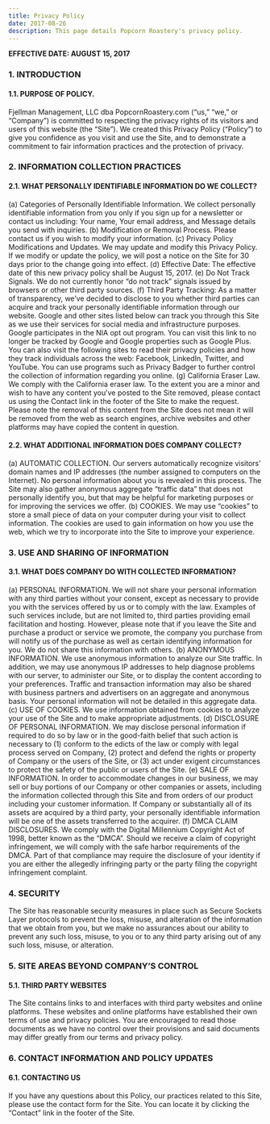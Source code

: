 ```yaml
---
title: Privacy Policy
date: 2017-08-26
description: This page details Popcorn Roastery's privacy policy.
---
```


__EFFECTIVE DATE: AUGUST 15, 2017__

### 1. INTRODUCTION

#### 1.1. PURPOSE OF POLICY.
Fjellman Management, LLC dba PopcornRoastery.com (“us,” “we,” or “Company”) is committed to respecting the privacy rights of its visitors and users of this website (the “Site”). We created this Privacy Policy (“Policy”) to give you confidence as you visit and use the Site, and to demonstrate a commitment to fair information practices and the protection of privacy.

### 2. INFORMATION COLLECTION PRACTICES

#### 2.1. WHAT PERSONALLY IDENTIFIABLE INFORMATION DO WE COLLECT?

(a) Categories of Personally Identifiable Information. We collect personally identifiable information from you only if you sign up for a newsletter or contact us including: Your name, Your email address, and Message details you send with inquiries.
(b) Modification or Removal Process. Please contact us if you wish to modify your information.
(c) Privacy Policy Modifications and Updates. We may update and modify this Privacy Policy. If we modify or update the policy, we will post a notice on the Site for 30 days prior to the change going into effect.
(d) Effective Date: The effective date of this new privacy policy shall be August 15, 2017.
(e) Do Not Track Signals. We do not currently honor “do not track” signals issued by browsers or other third party sources.
(f) Third Party Tracking: As a matter of transparency, we’ve decided to disclose to you whether third parties can acquire and track your personally identifiable information through our website. Google and other sites listed below can track you through this Site as we use their services for social media and infrastructure purposes. Google participates in the NIA opt out program. You can visit this link to no longer be tracked by Google and Google properties such as Google Plus. You can also visit the following sites to read their privacy policies and how they track individuals across the web: Facebook, LinkedIn, Twitter, and YouTube.
You can use programs such as Privacy Badger to further control the collection of information regarding you online.
(g) California Eraser Law. We comply with the California eraser law. To the extent you are a minor and wish to have any content you’ve posted to the Site removed, please contact us using the Contact link in the footer of the Site to make the request. Please note the removal of this content from the Site does not mean it will be removed from the web as search engines, archive websites and other platforms may have copied the content in question.

#### 2.2. WHAT ADDITIONAL INFORMATION DOES COMPANY COLLECT?

(a) AUTOMATIC COLLECTION. Our servers automatically recognize visitors’ domain names and IP addresses (the number assigned to computers on the Internet). No personal information about you is revealed in this process. The Site may also gather anonymous aggregate “traffic data” that does not personally identify you, but that may be helpful for marketing purposes or for improving the services we offer.
(b) COOKIES. We may use “cookies” to store a small piece of data on your computer during your visit to collect information. The cookies are used to gain information on how you use the web, which we try to incorporate into the Site to improve your experience.

### 3. USE AND SHARING OF INFORMATION

#### 3.1. WHAT DOES COMPANY DO WITH COLLECTED INFORMATION?

(a) PERSONAL INFORMATION. We will not share your personal information with any third parties without your consent, except as necessary to provide you with the services offered by us or to comply with the law. Examples of such services include, but are not limited to, third parties providing email facilitation and hosting. However, please note that if you leave the Site and purchase a product or service we promote, the company you purchase from will notify us of the purchase as well as certain identifying information for you. We do not share this information with others.
(b) ANONYMOUS INFORMATION. We use anonymous information to analyze our Site traffic. In addition, we may use anonymous IP addresses to help diagnose problems with our server, to administer our Site, or to display the content according to your preferences. Traffic and transaction information may also be shared with business partners and advertisers on an aggregate and anonymous basis. Your personal information will not be detailed in this aggregate data.
(c) USE OF COOKIES. We use information obtained from cookies to analyze your use of the Site and to make appropriate adjustments.
(d) DISCLOSURE OF PERSONAL INFORMATION. We may disclose personal information if required to do so by law or in the good-faith belief that such action is necessary to (1) conform to the edicts of the law or comply with legal process served on Company, (2) protect and defend the rights or property of Company or the users of the Site, or (3) act under exigent circumstances to protect the safety of the public or users of the Site.
(e) SALE OF INFORMATION. In order to accommodate changes in our business, we may sell or buy portions of our Company or other companies or assets, including the information collected through this Site and from orders of our product including your customer information. If Company or substantially all of its assets are acquired by a third party, your personally identifiable information will be one of the assets transferred to the acquirer.
(f) DMCA CLAIM DISCLOSURES. We comply with the Digital Millennium Copyright Act of 1998, better known as the “DMCA”.  Should we receive a claim of copyright infringement, we will comply with the safe harbor requirements of the DMCA. Part of that compliance may require the disclosure of your identity if you are either the allegedly infringing party or the party filing the copyright infringement complaint.

### 4. SECURITY

The Site has reasonable security measures in place such as Secure Sockets Layer protocols to prevent the loss, misuse, and alteration of the information that we obtain from you, but we make no assurances about our ability to prevent any such loss, misuse, to you or to any third party arising out of any such loss, misuse, or alteration.

### 5. SITE AREAS BEYOND COMPANY’S CONTROL

#### 5.1. THIRD PARTY WEBSITES
The Site contains links to and interfaces with third party websites and online platforms. These websites and online platforms have established their own terms of use and privacy policies. You are encouraged to read those documents as we have no control over their provisions and said documents may differ greatly from our terms and privacy policy.

### 6. CONTACT INFORMATION AND POLICY UPDATES

#### 6.1. CONTACTING US

If you have any questions about this Policy, our practices related to this Site, please use the contact form for the Site. You can locate it by clicking the “Contact” link in the footer of the Site.

